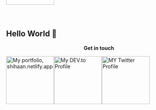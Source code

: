 ## Hello World  👋  

<!--
**theneoterik/theneoterik** is a ✨ _special_ ✨ repository because its `README.md` (this file) appears on your GitHub profile.


                
-->


 
<p align="center">
<strong> Get in touch  </strong>
<br>



<a title="Portfolio, shihaan.netlify.app" href="https://shihaan.netlify.app"><img alt="My portfolio, shihaan.netlify.app" src="https://raw.githubusercontent.com/saurabhdaware/saurabhdaware/master/icons/portfoliobutton.png" width="130" /><a title="DEV.to Articles" href="https://dev.to/theneterik"><img alt="My DEV.to Profile" src="https://raw.githubusercontent.com/saurabhdaware/saurabhdaware/master/icons/articles.png" width="130" /><a title="Twitter Profile" href="https://twitter.com/the_neoterik"><img alt="MY Twitter Profile" src="https://raw.githubusercontent.com/saurabhdaware/saurabhdaware/master/icons/twitter.png" width="130" /><a title="Linkedin Profile" href="https://www.linkedin.com/in/shihaan-w-s-7b6a851a0/"><img alt="MY Linkedin Profile" style="margin-top:-400px;" src="https://i.ibb.co/VWvB5yy/Linkedin-removebg-preview-1.png" width="130" />




<!--- <a href="https://twitter.com/the_neoterik">
  <img src="https://img.icons8.com/android/24/000000/twitter.png" alt="shihaan.'s DEV Community Profile" >
  </a> &nbsp;
<a href="https://www.linkedin.com/in/shihaan-w-s-7b6a851a0/">
  <img src="https://img.icons8.com/metro/26/000000/linkedin.png" alt="shihaan.'s DEV Community Profile" >
</a>&nbsp;
<a href="https://dev.to/the_neoterik">
  <img src="https://d2fltix0v2e0sb.cloudfront.net/dev-badge.svg" alt="shihaan.'s DEV Community Profile" height="25" width="31">
</a> ---> 
      
</p>


